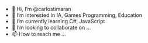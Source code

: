 - 👋 Hi, I’m @carlostimaran
- 👀 I’m interested in IA, Games Programming, Education
- 🌱 I’m currently learning C#, JavaScript
- 💞️ I’m looking to collaborate on ...
- 📫 How to reach me ...

<!---
carlostimaran/carlostimaran is a ✨ special ✨ repository because its `README.md` (this file) appears on your GitHub profile.
You can click the Preview link to take a look at your changes.
--->
